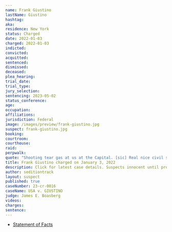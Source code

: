 ```yaml
---
name: Frank Giustino
lastName: Giustino
hashtag:
aka:
residence: New York
status: Charged
date: 2022-01-03
charged: 2022-01-03
indicted:
convicted:
acquitted:
sentenced:
dismissed:
deceased:
plea_hearing:
trial_date:
trial_type:
jury_selection:
sentencing: 2023-05-02
status_conference:
age:
occupation:
affiliations:
jurisdiction: Federal
image: /images/preview/frank-giustino.jpg
suspect: frank-giustino.jpg
booking:
courtroom:
courthouse:
raid:
perpwalk:
quote: "Shooting tear gas at us at the Capital. [sic] Real nice civil servants."
title: Frank Giustino charged on January 3, 2022
description: Click for latest case details. Suspects innocent until proven guilty.
author: seditiontrack
layout: suspect
published: true
caseNumber: 23-cr-0016
caseName: USA v. GIUSTINO
judge: James E. Boasberg
videos:
charges:
sentence:
---
```

- [Statement of Facts](https://www.justice.gov/usao-dc/case-multi-defendant/file/1481246/download)
